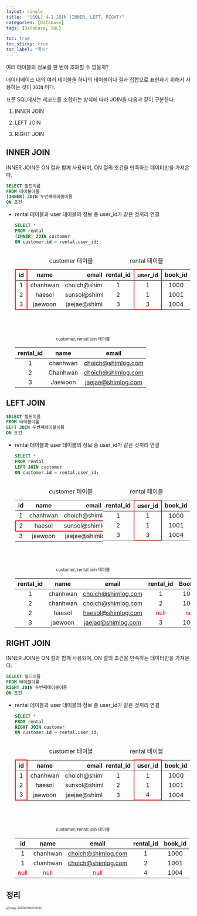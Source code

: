 ```yaml
---
layout: single
title:  "[SQL] 4-1 JOIN (INNER, LEFT, RIGHT)"
categories: [Database]
tags: [Database, SQL]

toc: true
toc_sticky: true
toc_label: "목차"
---
```


여러 테이블의 정보를 한 번에 조회할 수 없을까?

데이터베이스 내의 여러 테이블을 하나의 테이블이나 결과 집합으로 표현하기 위해서 사용하는 것이 ```JOIN``` 이다.

표준 SQL에서는 레코드를 조합하는 방식에 따라 JOIN을 다음과 같이 구분한다.

1. INNER JOIN

2. LEFT JOIN

3. RIGHT JOIN

## INNER JOIN

INNER JOIN은 ON 절과 함께 사용되며, ON 절의 조건을 만족하는 데이터만을 가져온다.

```sql
SELECT 필드이름
FROM 테이블이름
[INNER] JOIN 두번째테이블이름
ON 조건
```

- rental 테이블과 user 테이블의 정보 중 user_id가 같은 것끼리 연결

  ```sql
  SELECT * 
  FROM rental
  [INNER] JOIN customer
  ON customer.id = rental.user_id;
  ```
    <div style = "width:50%; float:left;">
    <table 
        width="50%"
        height="200"
        cellspacing="5">
        <caption>customer 테이블</caption>
        <colgroup>
            <col span="1" class="col1" style="border:2px solid red;"/><!--한열묶기-->
            <col span="2" class="col2" /><!--두열묶기-->
            <col span="3" class="col3" /><!--세열묶기-->
        </colgroup>
        <thead>
            <tr align="center">
                <th>id </th>
                <th>name</th>
                <th>email</th>
            </tr>
        </thead>
        <tbody>
            <tr align="center"><!-- 첫번째 줄 시작 -->
                <td>1</td>
                <td>chanhwan</td>
                <td>choich@shimlog.com</td>
            </tr><!-- 첫번째 줄 끝 -->
            <tr align="center"><!-- 두번째 줄 시작 -->
                <td>2</td>
                <td>haesol</td>
                <td>sunsol@shimlog.com</td>
            </tr><!-- 두번째 줄 끝 -->
            <tr align="center"><!-- 세번째 줄 시작 -->
                <td>3</td>
                <td>jaewoon</td>
                <td>jaejae@shimlog.com</td>
            </tr><!-- 세번째 줄 끝 -->
        </tbody>
    </table>
    </div>
  
  
  
    <div style = "width:50%; float:left;">
    <table 
        width="50%"
        height="200"
        cellspacing="5">
        <caption>rental 테이블</caption>
        <colgroup>
            <col span="1" class="col1" /><!--한열묶기-->
            <col span="1" class="col2" style="border:2px solid red;"/><!--두열묶기-->
            <col span="1" class="col3" /><!--세열묶기-->
        </colgroup>
        <thead>
            <tr align="center">
                <th>rental_id</th>
                <th>user_id</th>
                <th>book_id</th>
            </tr>
        </thead>
        <tbody>
            <tr align="center"><!-- 첫번째 줄 시작 -->
                <td>1</td>
                <td>1</td>
                <td>1000</td>
            </tr><!-- 첫번째 줄 끝 -->
            <tr align="center"><!-- 두번째 줄 시작 -->
                <td>2</td>
                <td>1</td>
                <td>1001</td>
            </tr><!-- 두번째 줄 끝 -->
            <tr align="center"><!-- 세번째 줄 시작 -->
                <td>3</td>
                <td>3</td>
                <td>1004</td>
            </tr><!-- 세번째 줄 끝 -->
        </tbody>
    </table>
    </div>
  
  
    <p style="text-indent: 8em; margin-block-end: 0;"><small>    customer, rental join 테이블  </small></p>
  
    | rental_id |   name   |       email        |
    | :-------: | :------: | :----------------: |
    |     1     | chanhwan | choich@shimlog.com |
    |     2     | Chanhwan | choich@shimlog.com |
    |     3     | Jaewoon  | jaejae@shimlog.com |









## LEFT JOIN
```sql
SELECT 필드이름
FROM 테이블이름
LEFT JOIN 두번째테이블이름
ON 조건
```

- rental 테이블과 user 테이블의 정보 중 user_id가 같은 것끼리 연결

  ```sql
  SELECT * 
  FROM rental
  LEFT JOIN customer
  ON customer.id = rental.user_id;
  ```

    <div style = "width:50%; float:left;">
    <table 
        width="50%"
        height="200"
        cellspacing="5">
        <caption>customer 테이블</caption>
        <colgroup>
            <col span="1" class="col1" /><!--한열묶기-->
            <col span="2" class="col2" /><!--두열묶기-->
            <col span="3" class="col3" /><!--세열묶기-->
        </colgroup>
        <thead>
            <tr align="center">
                <th>id </th>
                <th>name</th>
                <th>email</th>
            </tr>
        </thead>
        <tbody>
            <tr align="center"><!-- 첫번째 줄 시작 -->
                <td>1</td>
                <td>chanhwan</td>
                <td>choich@shimlog.com</td>
            </tr><!-- 첫번째 줄 끝 -->
            <tr align="center" style="border:2px solid red;"><!-- 두번째 줄 시작 -->
                <td>2</td>
                <td>haesol</td>
                <td>sunsol@shimlog.com</td>
            </tr><!-- 두번째 줄 끝 -->
            <tr align="center"><!-- 세번째 줄 시작 -->
                <td>3</td>
                <td>jaewoon</td>
                <td>jaejae@shimlog.com</td>
            </tr><!-- 세번째 줄 끝 -->
        </tbody>
    </table>
    </div>
  
  
  
    <div style = "width:50%; float:left;">
    <table 
        width="50%"
        height="200"
        cellspacing="5">
        <caption>rental 테이블</caption>
        <colgroup>
            <col span="1" class="col1" /><!--한열묶기-->
            <col span="1" class="col2" style="border:2px solid red;"/><!--두열묶기-->
            <col span="1" class="col3" /><!--세열묶기-->
        </colgroup>
        <thead>
            <tr align="center">
                <th>rental_id</th>
                <th>user_id</th>
                <th>book_id</th>
            </tr>
        </thead>
        <tbody>
            <tr align="center"><!-- 첫번째 줄 시작 -->
                <td>1</td>
                <td>1</td>
                <td>1000</td>
            </tr><!-- 첫번째 줄 끝 -->
            <tr align="center"><!-- 두번째 줄 시작 -->
                <td>2</td>
                <td>1</td>
                <td>1001</td>
            </tr><!-- 두번째 줄 끝 -->
            <tr align="center"><!-- 세번째 줄 시작 -->
                <td>3</td>
                <td>3</td>
                <td>1004</td>
            </tr><!-- 세번째 줄 끝 -->
        </tbody>
    </table>
    </div>
    <p style="text-indent: 8em; margin-block-end: 0;"><small>    customer, rental join 테이블  </small></p>
  
  | rental_id |   name   |       email        |              rental_id              |               Book_id               |
  | :-------: | :------: | :----------------: | :---------------------------------: | :---------------------------------: |
  |     1     | chanhwan | choich@shimlog.com |                  1                  |                1000                 |
  |     2     | chanhwan | choich@shimlog.com |                  2                  |                1001                 |
  |     2     |  haesol  | haesol@shimlog.com | <span style="color:red">null</span> | <span style="color:red">null</span> |
  |     3     | jaewoon  | jaejae@shimlog.com |                  3                  |                1004                 |
  

## RIGHT JOIN

INNER JOIN은 ON 절과 함께 사용되며, ON 절의 조건을 만족하는 데이터만을 가져온다.

```sql
SELECT 필드이름
FROM 테이블이름
RIGHT JOIN 두번째테이블이름
ON 조건
```

- rental 테이블과 user 테이블의 정보 중 user_id가 같은 것끼리 연결

  ```sql
  SELECT * 
  FROM rental
  RIGHT JOIN customer
  ON customer.id = rental.user_id;
  ```
    <div style = "width:50%; float:left;">
    <table 
        width="50%"
        height="200"
        cellspacing="5">
        <caption>customer 테이블</caption>
        <colgroup>
            <col span="1" class="col1" style="border:2px solid red;"/><!--한열묶기-->
            <col span="2" class="col2" /><!--두열묶기-->
            <col span="3" class="col3" /><!--세열묶기-->
        </colgroup>
        <thead>
            <tr align="center">
                <th>id </th>
                <th>name</th>
                <th>email</th>
            </tr>
        </thead>
        <tbody>
            <tr align="center"><!-- 첫번째 줄 시작 -->
                <td>1</td>
                <td>chanhwan</td>
                <td>choich@shimlog.com</td>
            </tr><!-- 첫번째 줄 끝 -->
            <tr align="center"><!-- 두번째 줄 시작 -->
                <td>2</td>
                <td>haesol</td>
                <td>sunsol@shimlog.com</td>
            </tr><!-- 두번째 줄 끝 -->
            <tr align="center"><!-- 세번째 줄 시작 -->
                <td>3</td>
                <td>jaewoon</td>
                <td>jaejae@shimlog.com</td>
            </tr><!-- 세번째 줄 끝 -->
        </tbody>
    </table>
    </div>
  
  
    <div style = "width:50%; float:left;">
    <table 
        width="50%"
        height="200"
        cellspacing="5">
        <caption>rental 테이블</caption>
        <colgroup>
            <col span="1" class="col1" /><!--한열묶기-->
            <col span="1" class="col2" style="border:2px solid red;"/><!--두열묶기-->
            <col span="1" class="col3" /><!--세열묶기-->
        </colgroup>
        <thead>
            <tr align="center">
                <th>rental_id</th>
                <th>user_id</th>
                <th>book_id</th>
            </tr>
        </thead>
        <tbody>
            <tr align="center"><!-- 첫번째 줄 시작 -->
                <td>1</td>
                <td>1</td>
                <td>1000</td>
            </tr><!-- 첫번째 줄 끝 -->
            <tr align="center"><!-- 두번째 줄 시작 -->
                <td>2</td>
                <td>1</td>
                <td>1001</td>
            </tr><!-- 두번째 줄 끝 -->
            <tr align="center"><!-- 세번째 줄 시작 -->
                <td>3</td>
                <td>4</td>
                <td>1004</td>
            </tr><!-- 세번째 줄 끝 -->
        </tbody>
    </table>
    </div>
  
  
    <p style="text-indent: 8em; margin-block-end: 0;"><small>    customer, rental join 테이블  </small></p>
  
  |  id  |   name   |       email        | rental_id | book_id |
  | :--: | :------: | :----------------: | :-------: | :-----: |
  |  1   | chanhwan | choich@shimlog.com |     1     |  1000   |
  |  1   | chanhwan | choich@shimlog.com |     2     |  1001   |
  | <span style="color:red">null</span> |   <span style="color:red">null</span>   |        <span style="color:red">null</span>        |     4     |  1004   |






## 정리

<img src="../../images/2021-10-10-JOIN/image-20211031162519323.png" alt="image-20211031162519323" style="zoom:50%;" />
